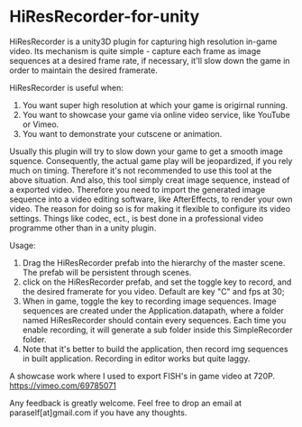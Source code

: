 HiResRecorder-for-unity
=======================

HiResRecorder is a unity3D plugin for capturing high resolution in-game video.
Its mechanism is quite simple - capture each frame as image sequences at a desired frame rate, if necessary, it'll slow down the game in order to maintain the desired framerate.

HiResRecorder is useful when:
1. You want super high resolution at which your game is origirnal running.
2. You want to showcase your game via online video service, like YouTube or Vimeo.
3. You want to demonstrate your cutscene or animation.

Usually this plugin will try to slow down your game to get a smooth image squence. Consequently, the actual game play will be jeopardized, if you rely much on timing. Therefore it's not recommended to use this tool at the above situation. And also, this tool simply creat image sequence, instead of a exported video. Therefore you need to import the generated image sequence into a video editing software, like AfterEffects, to render your own video. The reason for doing so is for making it flexible to configure its video settings. Things like codec, ect., is best done in a professional video programme other than in a unity plugin.

Usage:
1. Drag the HiResRecorder prefab into the hierarchy of the master scene. The prefab will be persistent through scenes.
2. click on the HiResRecorder prefab, and set the toggle key to record, and the desired framerate for you video. Default are key "C" and fps at 30;
3. When in game, toggle the key to recording image sequences. Image sequences are created under the Application.datapath, where a folder named HiResRecorder should contain every sequences. Each time you enable recording, it will generate a sub folder inside this SimpleRecorder folder.
4. Note that it's better to build the application, then record img sequences in built application. Recording in editor works but quite laggy.

A showcase work where I used to export FISH's in game video at 720P.
https://vimeo.com/69785071

Any feedback is greatly welcome. Feel free to drop an email at paraself[at]gmail.com if you have any thoughts.
